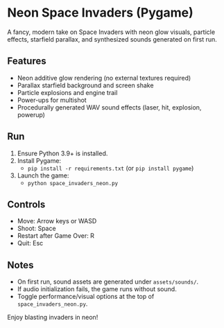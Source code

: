 # Neon Space Invaders (Pygame)

A fancy, modern take on Space Invaders with neon glow visuals, particle effects, starfield parallax, and synthesized sounds generated on first run.

## Features
- Neon additive glow rendering (no external textures required)
- Parallax starfield background and screen shake
- Particle explosions and engine trail
- Power-ups for multishot
- Procedurally generated WAV sound effects (laser, hit, explosion, powerup)

## Run
1. Ensure Python 3.9+ is installed.
2. Install Pygame:
   - `pip install -r requirements.txt` (or `pip install pygame`)
3. Launch the game:
   - `python space_invaders_neon.py`

## Controls
- Move: Arrow keys or WASD
- Shoot: Space
- Restart after Game Over: R
- Quit: Esc

## Notes
- On first run, sound assets are generated under `assets/sounds/`.
- If audio initialization fails, the game runs without sound.
- Toggle performance/visual options at the top of `space_invaders_neon.py`.

Enjoy blasting invaders in neon!

